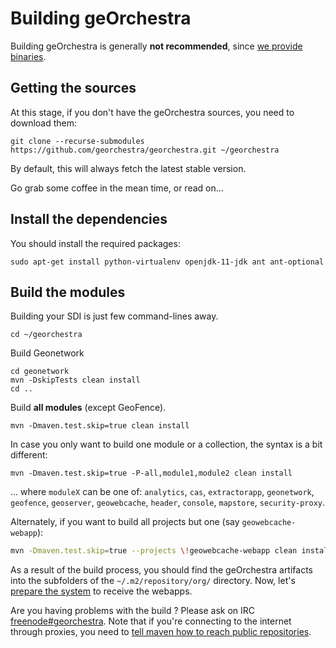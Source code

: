 # Building geOrchestra

Building geOrchestra is generally **not recommended**, since [we provide binaries](https://packages.georchestra.org/).


## Getting the sources

At this stage, if you don't have the geOrchestra sources, you need to download them:
```
git clone --recurse-submodules https://github.com/georchestra/georchestra.git ~/georchestra
```
By default, this will always fetch the latest stable version.

Go grab some coffee in the mean time, or read on...

## Install the dependencies

You should install the required packages:
```
sudo apt-get install python-virtualenv openjdk-11-jdk ant ant-optional
```

## Build the modules

Building your SDI is just few command-lines away.
```
cd ~/georchestra
```

Build Geonetwork
```
cd geonetwork
mvn -DskipTests clean install
cd ..
```

Build **all modules** (except GeoFence).
```
mvn -Dmaven.test.skip=true clean install
```

In case you only want to build one module or a collection, the syntax is a bit different:
```
mvn -Dmaven.test.skip=true -P-all,module1,module2 clean install
```
... where ```moduleX``` can be one of: ```analytics```, ```cas```, ```extractorapp```, ```geonetwork```, ```geofence```, ```geoserver```, ```geowebcache```, ```header```, ```console```, ```mapstore```, ```security-proxy```.

Alternately, if you want to build all projects but one (say ```geowebcache-webapp```):

```bash
mvn -Dmaven.test.skip=true --projects \!geowebcache-webapp clean install
```

As a result of the build process, you should find the geOrchestra artifacts into the subfolders of the ```~/.m2/repository/org/``` directory.
Now, let's [prepare the system](setup.md) to receive the webapps.

Are you having problems with the build ? Please ask on IRC [freenode#georchestra](https://kiwiirc.com/client/irc.freenode.net/georchestra).
Note that if you're connecting to the internet through proxies, you need to [tell maven how to reach public repositories](http://maven.apache.org/guides/mini/guide-proxies.html).
